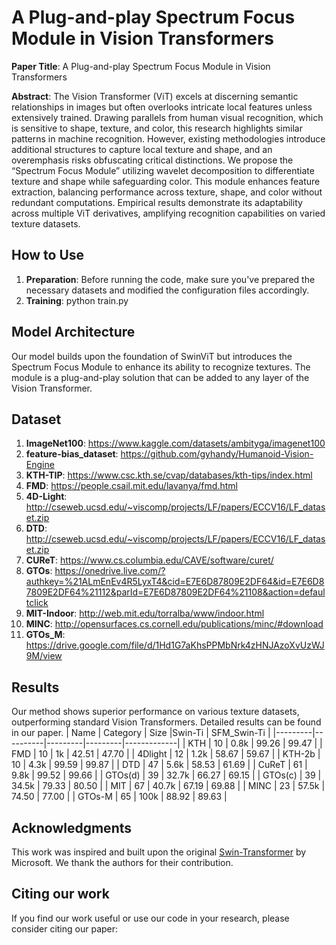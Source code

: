 # A Plug-and-play Spectrum Focus Module in Vision Transformers

**Paper Title**: A Plug-and-play Spectrum Focus Module in Vision Transformers

**Abstract**: 
The Vision Transformer (ViT) excels at discerning semantic relationships in images but often overlooks intricate local features unless extensively trained. Drawing parallels from human visual recognition, which is sensitive to shape, texture, and color, this research highlights similar patterns in machine recognition. However, existing methodologies introduce additional structures to capture local texture and shape, and an overemphasis risks obfuscating critical distinctions. We propose the “Spectrum Focus Module” utilizing wavelet decomposition to differentiate texture and shape while safeguarding color. This module enhances feature extraction, balancing performance across texture, shape, and color without redundant computations. Empirical results demonstrate its adaptability across multiple ViT derivatives, amplifying recognition capabilities on varied texture datasets.


## How to Use
1. **Preparation**: Before running the code, make sure you've prepared the necessary datasets and modified the configuration files accordingly.
2. **Training**:
python train.py 


## Model Architecture
Our model builds upon the foundation of SwinViT but introduces the Spectrum Focus Module to enhance its ability to recognize textures. The module is a plug-and-play solution that can be added to any layer of the Vision Transformer.

## Dataset
1. **ImageNet100**: https://www.kaggle.com/datasets/ambityga/imagenet100
2. **feature-bias_dataset**: https://github.com/gyhandy/Humanoid-Vision-Engine
4. **KTH-TIP**: https://www.csc.kth.se/cvap/databases/kth-tips/index.html
5. **FMD**: https://people.csail.mit.edu/lavanya/fmd.html
6. **4D-Light**: http://cseweb.ucsd.edu/~viscomp/projects/LF/papers/ECCV16/LF_dataset.zip
7. **DTD**: http://cseweb.ucsd.edu/~viscomp/projects/LF/papers/ECCV16/LF_dataset.zip
8. **CUReT**: https://www.cs.columbia.edu/CAVE/software/curet/
9. **GTOs**: https://onedrive.live.com/?authkey=%21ALmEnEv4R5LyxT4&cid=E7E6D87809E2DF64&id=E7E6D87809E2DF64%21112&parId=E7E6D87809E2DF64%21108&action=defaultclick
10. **MIT-Indoor**: http://web.mit.edu/torralba/www/indoor.html
11. **MINC**: http://opensurfaces.cs.cornell.edu/publications/minc/#download
12. **GTOs_M**: https://drive.google.com/file/d/1Hd1G7aKhsPPMbNrk4zHNJAzoXvUzWJ9M/view


## Results
Our method shows superior performance on various texture datasets, outperforming standard Vision Transformers. Detailed results can be found in our paper.
| Name    | Category | Size    |Swin-Ti  | SFM_Swin-Ti |
|---------|----------|---------|---------|-------------|
| KTH     | 10       | 0.8k    | 99.26   | 99.47       |
| FMD     | 10       | 1k      | 42.51   | 47.70       |
| 4Dlight | 12       | 1.2k    | 58.67   | 59.67       |
| KTH-2b  | 10       | 4.3k    | 99.59   | 99.87       |
| DTD     | 47       | 5.6k    | 58.53   | 61.69       |
| CuReT   | 61       | 9.8k    | 99.52   | 99.66       |
| GTOs(d) | 39       | 32.7k   | 66.27   | 69.15       |
| GTOs(c) | 39       | 34.5k   | 79.33   | 80.50       |
| MIT     | 67       | 40.7k   | 67.19   | 69.88       |
| MINC    | 23       | 57.5k   | 74.50   | 77.00       |
| GTOs-M  | 65       | 100k    | 88.92   | 89.63       |


## Acknowledgments
This work was inspired and built upon the original [Swin-Transformer](https://github.com/microsoft/Swin-Transformer) by Microsoft. We thank the authors for their contribution.

## Citing our work
If you find our work useful or use our code in your research, please consider citing our paper:
